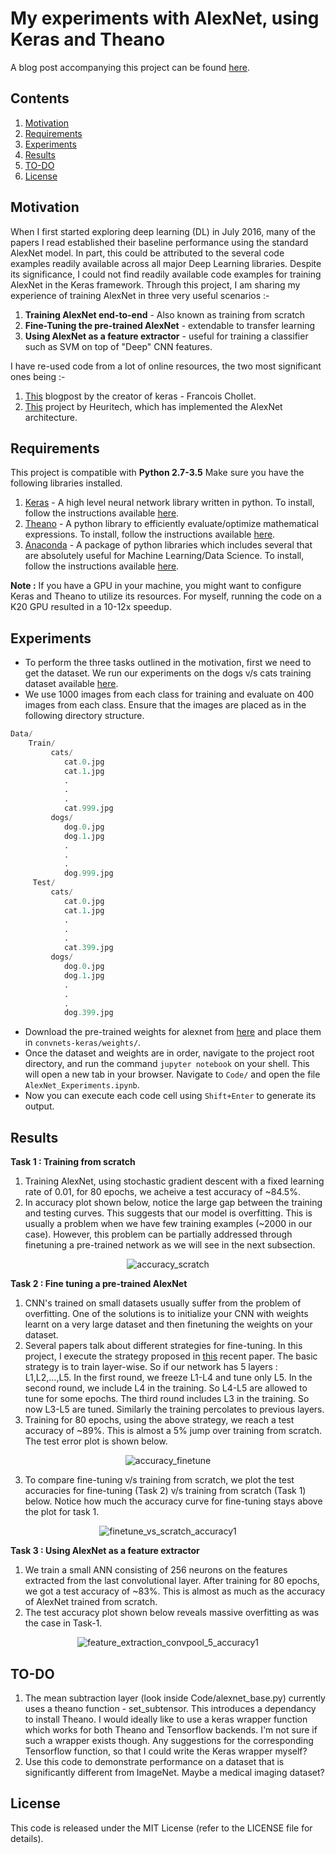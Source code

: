 # My experiments with AlexNet, using Keras and Theano
A blog post accompanying this project can be found [here](https://rahulduggal2608.wordpress.com/2017/04/02/alexnet-in-keras/).

## Contents
1. [Motivation](#Motivation)
2. [Requirements](#Requirements)
3. [Experiments](#Experiments)
4. [Results](#Results)
5. [TO-DO](#TO-DO)
8. [License](#license)

## Motivation
When I first started exploring deep learning (DL) in July 2016, many of the papers I read established their baseline performance using the standard AlexNet model. In part, this could be attributed to the several code examples readily available across all major Deep Learning libraries. Despite its significance, I could not find readily available code examples for training AlexNet in the Keras framework. Through this project, I am sharing my experience of training AlexNet in three very useful scenarios :-

1. **Training AlexNet end-to-end** - Also known as training from scratch
2. **Fine-Tuning the pre-trained AlexNet** - extendable to transfer learning
3. **Using AlexNet as a feature extractor** - useful for training a classifier such as SVM on top of "Deep" CNN features.

I have re-used code from a lot of online resources, the two most significant ones being :-
1. [This](https://blog.keras.io/building-powerful-image-classification-models-using-very-little-data.html) blogpost by the creator of keras - Francois Chollet.
2. [This](https://github.com/heuritech/convnets-keras) project by Heuritech, which has implemented the AlexNet architecture.

## Requirements
This project is compatible with **Python 2.7-3.5**
Make sure you have the following libraries installed.
1. [Keras](https://keras.io) - A high level neural network library written in python. To install, follow the instructions available [here](https://keras.io/#installation).
2. [Theano](http://deeplearning.net/software/theano/introduction.html) - A python library to efficiently evaluate/optimize mathematical expressions. To install, follow the instructions available [here](http://deeplearning.net/software/theano/install.html).
3. [Anaconda](https://docs.continuum.io/) - A package of python libraries which includes several that are absolutely useful for Machine Learning/Data Science. To install, follow the instructions available [here](https://docs.continuum.io/anaconda/install). 

**Note :** If you have a GPU in your machine, you might want to configure Keras and Theano to utilize its resources. For myself, running the code on a K20 GPU resulted in a 10-12x speedup.


## Experiments
- To perform the three tasks outlined in the motivation, first we need to get the dataset. We run our experiments on the dogs v/s cats training dataset available [here](https://www.kaggle.com/c/dogs-vs-cats/data).
- We use 1000 images from each class for training and evaluate on 400 images from each class. Ensure that the images are placed as in the following directory structure.
```python
Data/
    Train/
         cats/
            cat.0.jpg
            cat.1.jpg
            .
            .
            .
            cat.999.jpg
         dogs/
            dog.0.jpg
            dog.1.jpg
            .
            .
            .
            dog.999.jpg
     Test/
         cats/
            cat.0.jpg
            cat.1.jpg
            .
            .
            .
            cat.399.jpg
         dogs/
            dog.0.jpg
            dog.1.jpg
            .
            .
            .
            dog.399.jpg
```
- Download the pre-trained weights for alexnet from [here](http://files.heuritech.com/weights/alexnet_weights.h5) and place them in ```convnets-keras/weights/```.
- Once the dataset and weights are in order, navigate to the project root directory, and run the command ```jupyter notebook``` on your shell. This will open a new tab in your browser. Navigate to ```Code/``` and open the file ```AlexNet_Experiments.ipynb```.
- Now you can execute each code cell using ```Shift+Enter``` to generate its output.

## Results
**Task 1 : Training from scratch**
1. Training AlexNet, using stochastic gradient descent with a fixed learning rate of 0.01, for 80 epochs, we acheive a test accuracy of ~84.5%.
2. In accuracy plot shown below, notice the large gap between the training and testing curves. This suggests that our model is overfitting. This is usually a problem when we have few training examples (~2000 in our case). However, this problem can be partially addressed through finetuning a pre-trained network as we will see in the next subsection.
<p align="center">
  <img src="Plots/accuracy_scratch.png" alt="accuracy_scratch"/>
</p>

**Task 2 : Fine tuning a pre-trained AlexNet**
1. CNN's trained on small datasets usually suffer from the problem of overfitting. One of the solutions is to initialize your CNN with weights learnt on a very large dataset and then finetuning the weights on your dataset.  
2. Several papers talk about different strategies for fine-tuning. In this project, I execute the strategy proposed in [this](http://ieeexplore.ieee.org/abstract/document/7426826/) recent paper. The basic strategy is to train layer-wise. So if our network has 5 layers : L1,L2,...,L5. In the first round, we freeze L1-L4 and tune only L5. In the second round, we include L4 in the training. So L4-L5 are allowed to tune for some epochs. The third round includes L3 in the training. So now L3-L5 are tuned. Similarly the training percolates to previous layers. 
2. Training for 80 epochs, using the above strategy, we reach a test accuracy of ~89%. This is almost a 5% jump over training from scratch. The test error plot is shown below.
<p align="center">
  <img src="Plots/accuracy_finetune.png" alt="accuracy_finetune"/>
</p>

3. To compare fine-tuning v/s training from scratch, we plot the test accuracies for fine-tuning (Task 2) v/s training from scratch (Task 1) below. Notice how much the accuracy curve for fine-tuning stays above the plot for task 1.
<p align="center">
  <img src="Plots/finetune_vs_scratch_accuracy1.png" alt="finetune_vs_scratch_accuracy1"/>
</p>

**Task 3 : Using AlexNet as a feature extractor**
1. We train a small ANN consisting of 256 neurons on the features extracted from the last convolutional layer. After training for 80 epochs, we got a test accuracy of ~83%. This is almost as much as the accuracy of AlexNet trained from scratch.
2. The test accuracy plot shown below reveals massive overfitting as was the case in Task-1.
<p align="center">
  <img src="Plots/feature_extraction_convpool_5_accuracy1.png" alt="feature_extraction_convpool_5_accuracy1"/>
</p>

## TO-DO
1. The mean subtraction layer (look inside Code/alexnet_base.py) currently uses a theano function - set_subtensor. This introduces a dependancy to install Theano. I would ideally like to use a keras wrapper function which works for both Theano and Tensorflow backends. I'm not sure if such a wrapper exists though. Any suggestions for the corresponding Tensorflow function, so that I could write the Keras wrapper myself?
2. Use this code to demonstrate performance on a dataset that is significantly different from ImageNet. Maybe a medical imaging dataset?

## License
This code is released under the MIT License (refer to the LICENSE file for details).



